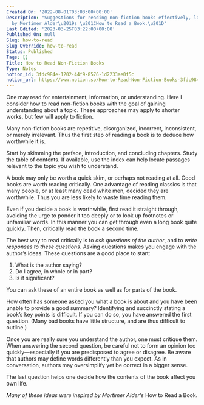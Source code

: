 ```yaml
---
Created On: '2022-08-01T03:03:00+00:00'
Description: "Suggestions for reading non-fiction books effectively, largely inspired\n\
  by Mortimer Alder\u2019s \u201CHow to Read a Book.\u201D"
Last Edited: '2023-03-25T03:22:00+00:00'
Published On: null
Slug: how-to-read
Slug Override: how-to-read
Status: Published
Tags: []
Title: How to Read Non-Fiction Books
Type: Notes
notion_id: 3fdc984e-1202-44f9-8576-1d2233ae0f5c
notion_url: https://www.notion.so/How-to-Read-Non-Fiction-Books-3fdc984e120244f985761d2233ae0f5c
---
```

<p>One may read for entertainment, information, or understanding. Here I consider how to read non-fiction books with the goal of gaining understanding about a topic. These approaches may apply to shorter works, but few will apply to fiction.</p>
<p>Many non-fiction books are repetitive, disorganized, incorrect, inconsistent, or merely irrelevant. Thus the first step of reading a book is to deduce how worthwhile it is.</p>
<p>Start by skimming the preface, introduction, and concluding chapters. Study the table of contents. If available, use the index can help locate passages relevant to the topic you wish to understand.</p>
<p>A book may only be worth a quick skim, or perhaps not reading at all. Good books are worth reading critically. One advantage of reading classics is that many people, or at least many dead white men, decided they are worthwhile. Thus you are less likely to waste time reading them.</p>
<p>Even if you decide a book is worthwhile, first read it straight through, avoiding the urge to ponder it too deeply or to look up footnotes or unfamiliar words. In this manner you can get through even a long book quite quickly. Then, critically read the book a second time.</p>
<p>The best way to read critically is to <em>ask questions of the author</em>, and to <em>write responses to these questions</em>. Asking questions makes you engage with the author’s ideas. These questions are a good place to start:</p>
<ol type="1">
<li>What is the author saying?</li>
<li>Do I agree, in whole or in part?</li>
<li>Is it significant?</li>
</ol>
<p>You can ask these of an entire book as well as for parts of the book.</p>
<p>How often has someone asked you what a book is about and you have been unable to provide a good summary? Identifying and succinctly stating a book’s key points is difficult. If you can do so, you have answered the first question. (Many bad books have little structure, and are thus difficult to outline.)</p>
<p>Once you are really sure you understand the author, one must critique them. When answering the second question, be careful not to form an opinion too quickly—especially if you are predisposed to agree or disagree. Be aware that authors may define words differently than you expect. As in conversation, authors may oversimplify yet be correct in a bigger sense.</p>
<p>The last question helps one decide how the contents of the book affect you own life.</p>
<p><em>Many of these ideas were inspired by Mortimer Alder’s</em> How to Read a Book.</p>
